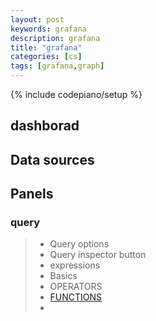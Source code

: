 ```yaml
---
layout: post
keywords: grafana 
description: grafana
title: "grafana"
categories: [cs]
tags: [grafana,graph]
---
```

{% include codepiano/setup %}

## dashborad

## Data sources

## Panels

### query

> * Query options
> * Query inspector button
> * expressions
> * Basics
> * OPERATORS
> * [FUNCTIONS](https://prometheus.io/docs/prometheus/latest/querying/functions/)
> * 